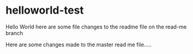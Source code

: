 # helloworld-test
Hello World here are some file changes to the readme file on the read-me branch


Here are some changes made to the master read me file.....
